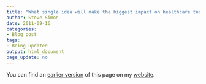 ```yaml
---
title: "What single idea will make the biggest impact on healthcare today"
author: Steve Simon
date: 2011-09-16
categories:
- Blog post
tags:
- Being updated
output: html_document
page_update: no
---
```


You can find an [earlier version][sim1] of this page on my [website][sim2].

[sim1]: http://www.pmean.com/11/SingleIdea.html
[sim2]: http://www.pmean.com
